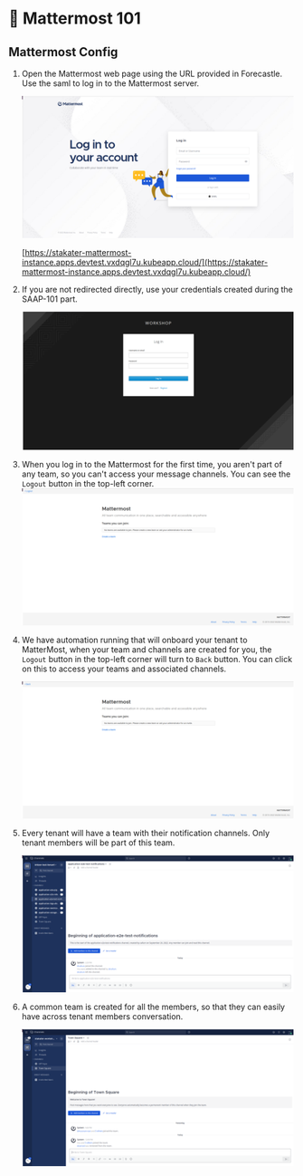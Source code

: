 # 🐓 Mattermost 101

## Mattermost Config 

1. Open the Mattermost web page using the URL provided in Forecastle. Use the saml to log in to the Mattermost server. 

    ![mattermost-home-page](images/mattermost-home-page.png)

    
    [https://stakater-mattermost-instance.apps.devtest.vxdqgl7u.kubeapp.cloud/](https://stakater-mattermost-instance.apps.devtest.vxdqgl7u.kubeapp.cloud/)
    

2. If you are not redirected directly, use your credentials created during the SAAP-101 part.

    ![mattermost-saml-login-page](images/mattermost-saml-login-page.png)

3. When you log in to the Mattermost for the first time, you aren't part of any team, so you can't access your message channels. You can see the `Logout` button in the top-left corner.
    ![mattermost-no-team-logout-page](images/mattermost-no-team-logout-page.png)

4. We have automation running that will onboard your tenant to MatterMost, when your team and channels are created for you, the `Logout` button in the top-left corner will turn to `Back` button. You can click on this to access your teams and associated channels.

    ![mattermost-no-team-back-page](images/mattermost-no-team-back-page.png)

5. Every tenant will have a team with their notification channels. Only tenant members will be part of this team.

    ![mattermost-tenant-team-page](images/mattermost-tenant-team-page.png)

6. A common team is created for all the members, so that they can easily have across tenant members conversation.

    ![mattermost-common-team-page](images/mattermost-common-team-page.png)
